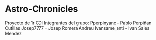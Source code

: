 # Astro-Chronicles
Proyecto de 1r CDI
Integrantes del grupo:
Pperpinyanc   - Pablo Perpiñan Cutillas
Josep7777     - Josep Romera Andreu
Ivansame_enti - Ivan Sales Mendez
